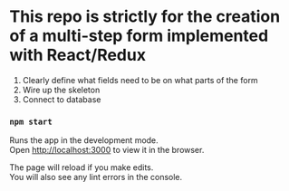 # This repo is strictly for the creation of a multi-step form implemented with React/Redux

1. Clearly define what fields need to be on what parts of the form
2. Wire up the skeleton
3. Connect to database

### `npm start`

Runs the app in the development mode.<br>
Open [http://localhost:3000](http://localhost:3000) to view it in the browser.

The page will reload if you make edits.<br>
You will also see any lint errors in the console.
